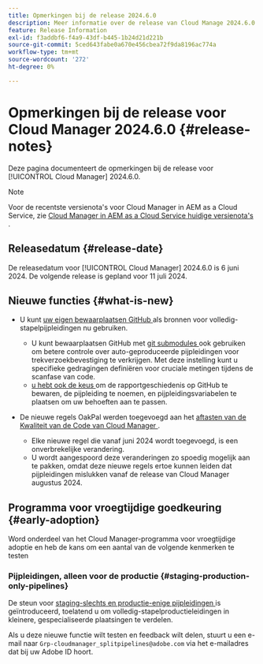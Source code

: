 ```yaml
---
title: Opmerkingen bij de release 2024.6.0
description: Meer informatie over de release van Cloud Manage 2024.6.0.
feature: Release Information
exl-id: f3addbf6-f4a9-43df-b445-1b24d21d221b
source-git-commit: 5ced643fabe0a670e456cbea72f9da8196ac774a
workflow-type: tm+mt
source-wordcount: '272'
ht-degree: 0%

---
```


# Opmerkingen bij de release voor Cloud Manager 2024.6.0 {#release-notes}

Deze pagina documenteert de opmerkingen bij de release voor [!UICONTROL Cloud Manager] 2024.6.0.

>[!NOTE]
>
>Voor de recentste versienota&#39;s voor Cloud Manager in AEM as a Cloud Service, zie [ Cloud Manager in AEM as a Cloud Service huidige versienota&#39;s ](https://experienceleague.adobe.com/en/docs/experience-manager-cloud-service/content/release-notes/cloud-manager/current).

## Releasedatum {#release-date}

De releasedatum voor [!UICONTROL Cloud Manager] 2024.6.0 is 6 juni 2024. De volgende release is gepland voor 11 juli 2024.

## Nieuwe functies {#what-is-new}

* U kunt [ uw eigen bewaarplaatsen GitHub ](/help/managing-code/private-repositories.md) als bronnen voor volledig-stapelpijpleidingen nu gebruiken.

   * U kunt bewaarplaatsen GitHub met [ git submodules ](/help/managing-code/git-submodules.md) ook gebruiken om betere controle over auto-geproduceerde pijpleidingen voor trekverzoekbevestiging te verkrijgen. Met deze instelling kunt u specifieke gedragingen definiëren voor cruciale metingen tijdens de scanfase van code.
   * [ u hebt ook de keus ](/help/managing-code/github-check-config.md) om de rapportgeschiedenis op GitHub te bewaren, de pijpleiding te noemen, en pijpleidingsvariabelen te plaatsen om uw behoeften aan te passen.
* De nieuwe regels OakPal werden toegevoegd aan het [ aftasten van de Kwaliteit van de Code van Cloud Manager ](/help/using/custom-code-quality-rules.md#oakpal-ui-content-package).
   * Elke nieuwe regel die vanaf juni 2024 wordt toegevoegd, is een onverbrekelijke verandering.
   * U wordt aangespoord deze veranderingen zo spoedig mogelijk aan te pakken, omdat deze nieuwe regels ertoe kunnen leiden dat pijpleidingen mislukken vanaf de release van Cloud Manager augustus 2024.

## Programma voor vroegtijdige goedkeuring {#early-adoption}

Word onderdeel van het Cloud Manager-programma voor vroegtijdige adoptie en heb de kans om een aantal van de volgende kenmerken te testen

### Pijpleidingen, alleen voor de productie {#staging-production-only-pipelines}

De steun voor [ staging-slechts en productie-enige pijpleidingen ](/help/using/stage-prod-only.md) is geïntroduceerd, toelatend u om volledig-stapelproductieleidingen in kleinere, gespecialiseerde plaatsingen te verdelen.

Als u deze nieuwe functie wilt testen en feedback wilt delen, stuurt u een e-mail naar `Grp-cloudmanager_splitpipelines@adobe.com` via het e-mailadres dat bij uw Adobe ID hoort.

